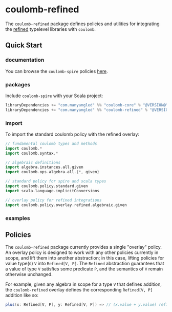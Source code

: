 # coulomb-refined

The `coulomb-refined` package defines policies and utilities for integrating the
[refined](https://github.com/fthomas/refined#refined-simple-refinement-types-for-scala)
typelevel libraries with `coulomb`.

## Quick Start

### documentation

You can browse the `coulomb-spire` policies
[here](https://www.javadoc.io/doc/com.manyangled/coulomb-docs_3/latest/coulomb/policy/overlay/refined.html).

### packages

Include `coulomb-spire` with your Scala project:

```scala
libraryDependencies += "com.manyangled" %% "coulomb-core" % "@VERSION@"
libraryDependencies += "com.manyangled" %% "coulomb-refined" % "@VERSION@"
```

### import

To import the standard coulomb policy with the refined overlay:

```scala mdoc
// fundamental coulomb types and methods
import coulomb.*
import coulomb.syntax.*

// algebraic definitions
import algebra.instances.all.given
import coulomb.ops.algebra.all.{*, given}

// standard policy for spire and scala types
import coulomb.policy.standard.given
import scala.language.implicitConversions

// overlay policy for refined integrations
import coulomb.policy.overlay.refined.algebraic.given
```

### examples

## Policies

The `coulomb-refined` package currently provides a single "overlay" policy.
An overlay policy is designed to work with any other policies currently in scope,
and lift them into another abstraction;
in this case, lifting policies for value type(s) `V` into `Refined[V, P]`.
The `Refined` abstraction guarantees that a value of type `V` satisfies some predicate `P`,
and the semantics of `V` remain otherwise unchanged.

For example, given any algebra in scope for a type `V` that defines addition,
the `coulomb-refined` overlay defines the corresponding `Refined[V, P]` addition
like so:
```scala
plus(x: Refined[V, P], y: Refined[V, P]) => // (x.value + y.value) refined by P
```

